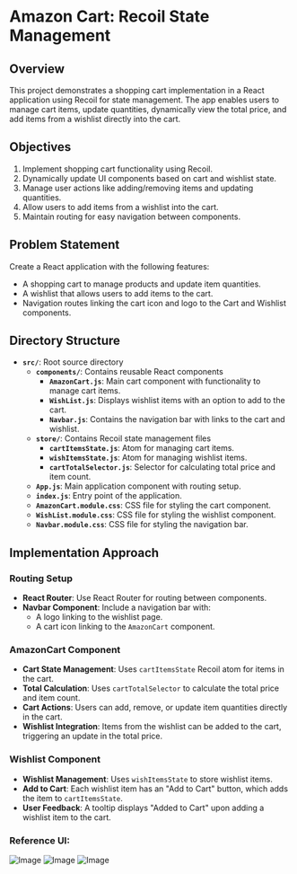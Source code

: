# Amazon Cart: Recoil State Management

## Overview

This project demonstrates a shopping cart implementation in a React application using Recoil for state management. The app enables users to manage cart items, update quantities, dynamically view the total price, and add items from a wishlist directly into the cart.

## Objectives

1. Implement shopping cart functionality using Recoil.
2. Dynamically update UI components based on cart and wishlist state.
3. Manage user actions like adding/removing items and updating quantities.
4. Allow users to add items from a wishlist into the cart.
5. Maintain routing for easy navigation between components.

## Problem Statement

Create a React application with the following features:
- A shopping cart to manage products and update item quantities.
- A wishlist that allows users to add items to the cart.
- Navigation routes linking the cart icon and logo to the Cart and Wishlist components.

## Directory Structure

- **`src/`**: Root source directory
  - **`components/`**: Contains reusable React components
    - **`AmazonCart.js`**: Main cart component with functionality to manage cart items.
    - **`WishList.js`**: Displays wishlist items with an option to add to the cart.
    - **`Navbar.js`**: Contains the navigation bar with links to the cart and wishlist.
  - **`store/`**: Contains Recoil state management files
    - **`cartItemsState.js`**: Atom for managing cart items.
    - **`wishItemsState.js`**: Atom for managing wishlist items.
    - **`cartTotalSelector.js`**: Selector for calculating total price and item count.
  - **`App.js`**: Main application component with routing setup.
  - **`index.js`**: Entry point of the application.
  - **`AmazonCart.module.css`**: CSS file for styling the cart component.
  - **`WishList.module.css`**: CSS file for styling the wishlist component.
  - **`Navbar.module.css`**: CSS file for styling the navigation bar.

## Implementation Approach

### Routing Setup

- **React Router**: Use React Router for routing between components.
- **Navbar Component**: Include a navigation bar with:
  - A logo linking to the wishlist page.
  - A cart icon linking to the `AmazonCart` component.
  

### AmazonCart Component

- **Cart State Management**: Uses `cartItemsState` Recoil atom for items in the cart.
- **Total Calculation**: Uses `cartTotalSelector` to calculate the total price and item count.
- **Cart Actions**: Users can add, remove, or update item quantities directly in the cart.
- **Wishlist Integration**: Items from the wishlist can be added to the cart, triggering an update in the total price.

### Wishlist Component

- **Wishlist Management**: Uses `wishItemsState` to store wishlist items.
- **Add to Cart**: Each wishlist item has an "Add to Cart" button, which adds the item to `cartItemsState`.
- **User Feedback**: A tooltip displays "Added to Cart" upon adding a wishlist item to the cart.

### Reference UI:

![Image](https://utfs.io/f/A8JZzw0Laf9jsWDdfREK4EWrL9nSe0giovIACkYzHDFRf3aM)
![Image](https://utfs.io/f/A8JZzw0Laf9j3K3HCB1eHnWBajspriovNKPtZG1MXc3mw4gR)
![Image](https://utfs.io/f/A8JZzw0Laf9jmKHTRVDI0gw2iSFX4st1yfhb5xDU6LKrBoHP)

